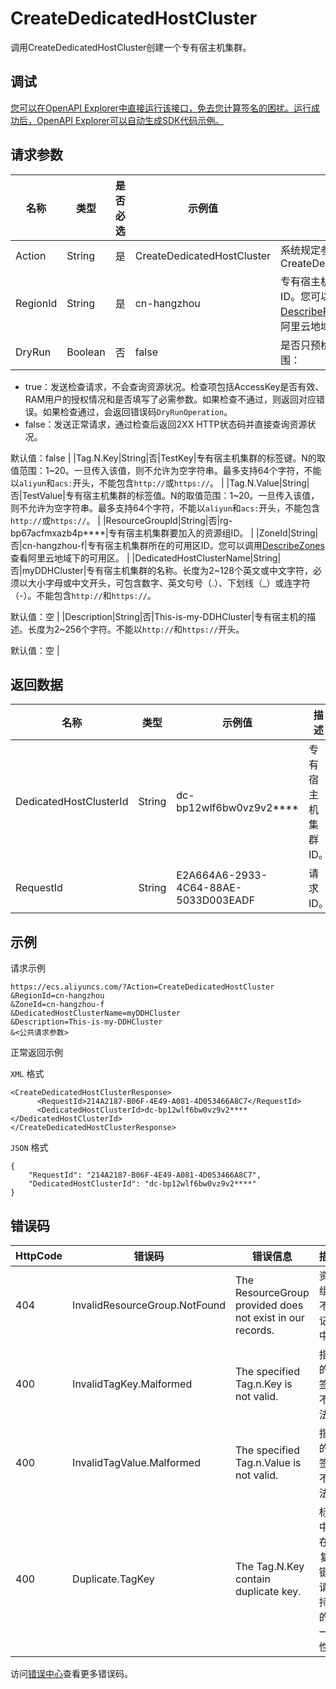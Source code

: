 # CreateDedicatedHostCluster

调用CreateDedicatedHostCluster创建一个专有宿主机集群。

## 调试

[您可以在OpenAPI Explorer中直接运行该接口，免去您计算签名的困扰。运行成功后，OpenAPI Explorer可以自动生成SDK代码示例。](https://api.aliyun.com/#product=Ecs&api=CreateDedicatedHostCluster&type=RPC&version=2014-05-26)

## 请求参数

|名称|类型|是否必选|示例值|描述|
|--|--|----|---|--|
|Action|String|是|CreateDedicatedHostCluster|系统规定参数。取值：CreateDedicatedHostCluster |
|RegionId|String|是|cn-hangzhou|专有宿主机集群所在的地域ID。您可以调用[DescribeRegions](~~25609~~)查看最新的阿里云地域列表。 |
|DryRun|Boolean|否|false|是否只预检此次请求。取值范围：

 -   true：发送检查请求，不会查询资源状况。检查项包括AccessKey是否有效、RAM用户的授权情况和是否填写了必需参数。如果检查不通过，则返回对应错误。如果检查通过，会返回错误码`DryRunOperation`。
-   false：发送正常请求，通过检查后返回2XX HTTP状态码并直接查询资源状况。

 默认值：false |
|Tag.N.Key|String|否|TestKey|专有宿主机集群的标签键。N的取值范围：1~20。一旦传入该值，则不允许为空字符串。最多支持64个字符，不能以`aliyun`和`acs:`开头，不能包含`http://`或`https://`。 |
|Tag.N.Value|String|否|TestValue|专有宿主机集群的标签值。N的取值范围：1~20。一旦传入该值，则不允许为空字符串。最多支持64个字符，不能以`aliyun`和`acs:`开头，不能包含`http://`或`https://`。 |
|ResourceGroupId|String|否|rg-bp67acfmxazb4p\*\*\*\*|专有宿主机集群要加入的资源组ID。 |
|ZoneId|String|否|cn-hangzhou-f|专有宿主机集群所在的可用区ID。您可以调用[DescribeZones](~~25610~~)查看阿里云地域下的可用区。 |
|DedicatedHostClusterName|String|否|myDDHCluster|专有宿主机集群的名称。长度为2~128个英文或中文字符，必须以大小字母或中文开头，可包含数字、英文句号（.）、下划线（\_）或连字符（-）。不能包含`http://`和`https://`。

 默认值：空 |
|Description|String|否|This-is-my-DDHCluster|专有宿主机的描述。长度为2~256个字符。不能以`http://`和`https://`开头。

 默认值：空 |

## 返回数据

|名称|类型|示例值|描述|
|--|--|---|--|
|DedicatedHostClusterId|String|dc-bp12wlf6bw0vz9v2\*\*\*\*|专有宿主机集群ID。 |
|RequestId|String|E2A664A6-2933-4C64-88AE-5033D003EADF|请求ID。 |

## 示例

请求示例

```
https://ecs.aliyuncs.com/?Action=CreateDedicatedHostCluster
&RegionId=cn-hangzhou
&ZoneId=cn-hangzhou-f
&DedicatedHostClusterName=myDDHCluster
&Description=This-is-my-DDHCluster
&<公共请求参数>
```

正常返回示例

`XML` 格式

```
<CreateDedicatedHostClusterResponse>
      <RequestId>214A2187-B06F-4E49-A081-4D053466A8C7</RequestId>
      <DedicatedHostClusterId>dc-bp12wlf6bw0vz9v2****</DedicatedHostClusterId>
</CreateDedicatedHostClusterResponse>
```

`JSON` 格式

```
{
	"RequestId": "214A2187-B06F-4E49-A081-4D053466A8C7",
	"DedicatedHostClusterId": "dc-bp12wlf6bw0vz9v2****"
}
```

## 错误码

|HttpCode|错误码|错误信息|描述|
|--------|---|----|--|
|404|InvalidResourceGroup.NotFound|The ResourceGroup provided does not exist in our records.|资源组并不在记录中。|
|400|InvalidTagKey.Malformed|The specified Tag.n.Key is not valid.|指定的标签键不合法。|
|400|InvalidTagValue.Malformed|The specified Tag.n.Value is not valid.|指定的标签值不合法。|
|400|Duplicate.TagKey|The Tag.N.Key contain duplicate key.|标签中存在重复的键，请保持键的唯一性。|

访问[错误中心](https://error-center.aliyun.com/status/product/Ecs)查看更多错误码。

